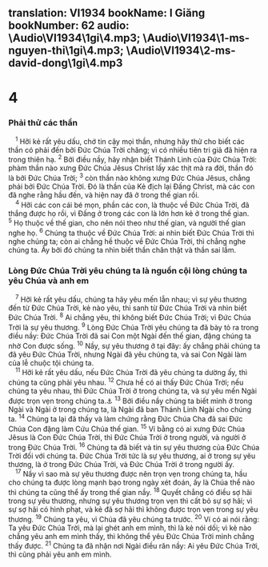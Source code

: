 translation: VI1934
bookName: I Giăng 
bookNumber: 62
audio: \Audio\VI1934\1gi\4.mp3; \Audio\VI1934\1-ms-nguyen-thi\1gi\4.mp3; \Audio\VI1934\2-ms-david-dong\1gi\4.mp3
-------

<div class="title"><h1>4</h1><h3>Phải thử các thần</h3></div>
<span class="verse 1gi_4_1"> <sup>1</sup> Hỡi kẻ rất yêu dấu, chớ tin cậy mọi thần, nhưng hãy thử cho biết các thần có phải đến bởi Đức Chúa Trời chăng; vì có nhiều tiên tri giả đã hiện ra trong thiên hạ. </span>
<span class="verse 1gi_4_2"><sup>2</sup> Bởi điều nầy, hãy nhận biết Thánh Linh của Đức Chúa Trời: phàm thần nào xưng Đức Chúa Jêsus Christ lấy xác thịt mà ra đời, thần đó là bởi Đức Chúa Trời; </span>
<span class="verse 1gi_4_3"><sup>3</sup> còn thần nào không xưng Đức Chúa Jêsus, chẳng phải bởi Đức Chúa Trời. Đó là thần của Kẻ địch lại Đấng Christ, mà các con đã nghe rằng hầu đến, và hiện nay đã ở trong thế gian rồi. <br/></span>
<span class="verse 1gi_4_4"> <sup>4</sup> Hỡi các con cái bé mọn, phần các con, là thuộc về Đức Chúa Trời, đã thắng được họ rồi, vì Đấng ở trong các con là lớn hơn kẻ ở trong thế gian. </span>
<span class="verse 1gi_4_5"><sup>5</sup> Họ thuộc về thế gian, cho nên nói theo như thế gian, và người thế gian nghe họ. </span>
<span class="verse 1gi_4_6"><sup>6</sup> Chúng ta thuộc về Đức Chúa Trời: ai nhìn biết Đức Chúa Trời thì nghe chúng ta; còn ai chẳng hề thuộc về Đức Chúa Trời, thì chẳng nghe chúng ta. Ấy bởi đó chúng ta nhìn biết thần chân thật và thần sai lầm. <br/></span>
<div class="title"><h3>Lòng Đức Chúa Trời yêu chúng ta là nguồn cội lòng chúng ta yêu Chúa và anh em</h3></div>
<span class="verse 1gi_4_7"> <sup>7</sup> Hỡi kẻ rất yêu dấu, chúng ta hãy yêu mến lẫn nhau; vì sự yêu thương đến từ Đức Chúa Trời, kẻ nào yêu, thì sanh từ Đức Chúa Trời và nhìn biết Đức Chúa Trời. </span>
<span class="verse 1gi_4_8"><sup>8</sup> Ai chẳng yêu, thì không biết Đức Chúa Trời; vì Đức Chúa Trời là sự yêu thương. </span>
<span class="verse 1gi_4_9"><sup>9</sup> Lòng Đức Chúa Trời yêu chúng ta đã bày tỏ ra trong điều nầy: Đức Chúa Trời đã sai Con một Ngài đến thế gian, đặng chúng ta nhờ Con được sống. </span>
<span class="verse 1gi_4_10"><sup>10</sup> Nầy, sự yêu thương ở tại đây: ấy chẳng phải chúng ta đã yêu Đức Chúa Trời, nhưng Ngài đã yêu chúng ta, và sai Con Ngài làm của lễ chuộc tội chúng ta. <br/></span>
<span class="verse 1gi_4_11"> <sup>11</sup> Hỡi kẻ rất yêu dấu, nếu Đức Chúa Trời đã yêu chúng ta dường ấy, thì chúng ta cũng phải yêu nhau. </span>
<span class="verse 1gi_4_12"><sup>12</sup> Chưa hề có ai thấy Đức Chúa Trời; nếu chúng ta yêu nhau, thì Đức Chúa Trời ở trong chúng ta, và sự yêu mến Ngài được trọn vẹn trong chúng ta.<a data-toggle="tooltip" data-placement="bottom" title="Gi 1:18">⚓</a></span>
<span class="verse 1gi_4_13"><sup>13</sup> Bởi điều nầy chúng ta biết mình ở trong Ngài và Ngài ở trong chúng ta, là Ngài đã ban Thánh Linh Ngài cho chúng ta. </span>
<span class="verse 1gi_4_14"><sup>14</sup> Chúng ta lại đã thấy và làm chứng rằng Đức Chúa Cha đã sai Đức Chúa Con đặng làm Cứu Chúa thế gian. </span>
<span class="verse 1gi_4_15"><sup>15</sup> Ví bằng có ai xưng Đức Chúa Jêsus là Con Đức Chúa Trời, thì Đức Chúa Trời ở trong người, và người ở trong Đức Chúa Trời. </span>
<span class="verse 1gi_4_16"><sup>16</sup> Chúng ta đã biết và tin sự yêu thương của Đức Chúa Trời đối với chúng ta. Đức Chúa Trời tức là sự yêu thương, ai ở trong sự yêu thương, là ở trong Đức Chúa Trời, và Đức Chúa Trời ở trong người ấy. <br/></span>
<span class="verse 1gi_4_17"> <sup>17</sup> Nầy vì sao mà sự yêu thương được nên trọn vẹn trong chúng ta, hầu cho chúng ta được lòng mạnh bạo trong ngày xét đoán, ấy là Chúa thể nào thì chúng ta cũng thể ấy trong thế gian nầy. </span>
<span class="verse 1gi_4_18"><sup>18</sup> Quyết chẳng có điều sợ hãi trong sự yêu thương, nhưng sự yêu thương trọn vẹn thì cất bỏ sự sợ hãi; vì sự sợ hãi có hình phạt, và kẻ đã sợ hãi thì không được trọn vẹn trong sự yêu thương. </span>
<span class="verse 1gi_4_19"><sup>19</sup> Chúng ta yêu, vì Chúa đã yêu chúng ta trước. </span>
<span class="verse 1gi_4_20"><sup>20</sup> Ví có ai nói rằng: Ta yêu Đức Chúa Trời, mà lại ghét anh em mình, thì là kẻ nói dối; vì kẻ nào chẳng yêu anh em mình thấy, thì không thể yêu Đức Chúa Trời mình chẳng thấy được. </span>
<span class="verse 1gi_4_21"><sup>21</sup> Chúng ta đã nhận nơi Ngài điều răn nầy: Ai yêu Đức Chúa Trời, thì cũng phải yêu anh em mình. <br/></span>
